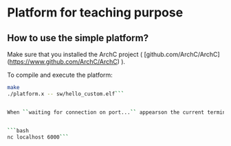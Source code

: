 # Platform for teaching purpose #

## How to use the simple platform? ##

Make sure that you installed the ArchC project ( [github.com/ArchC/ArchC] (https://www.github.com/ArchC/ArchC) ).

To compile and execute the platform:

```bash
make
./platform.x -- sw/hello_custom.elf```


When ``waiting for connection on port...`` appearson the current terminal, open a new terminal and type:


```bash
nc localhost 6000```

